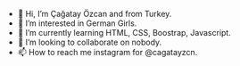 - 👋 Hi, I’m Çağatay Özcan and from Turkey.
- 👀 I’m interested in German Girls.
- 🌱 I’m currently learning HTML, CSS, Boostrap, Javascript.
- 💞️ I’m looking to collaborate on nobody.
- 📫 How to reach me instagram for @cagatayzcn.
